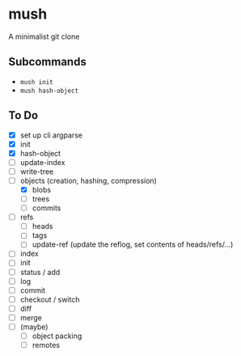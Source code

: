 # mush
A minimalist git clone

## Subcommands
- `mush init`
- `mush hash-object`

## To Do
- [X] set up cli argparse
- [X] init
- [X] hash-object
- [ ] update-index
- [ ] write-tree
- [ ] objects (creation, hashing, compression)
    - [X] blobs
    - [ ] trees
    - [ ] commits
- [ ] refs
    - [ ] heads
    - [ ] tags
    - [ ] update-ref (update the reflog, set contents of heads/refs/...)
- [ ] index
- [ ] init
- [ ] status / add
- [ ] log
- [ ] commit
- [ ] checkout / switch
- [ ] diff
- [ ] merge
- [ ] (maybe)
    - [ ] object packing
    - [ ] remotes
